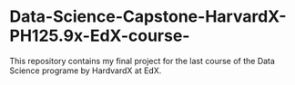# Data-Science-Capstone-HarvardX-PH125.9x-EdX-course-
This repository contains my final project for the last course of the Data Science programe by HardvardX at EdX.
